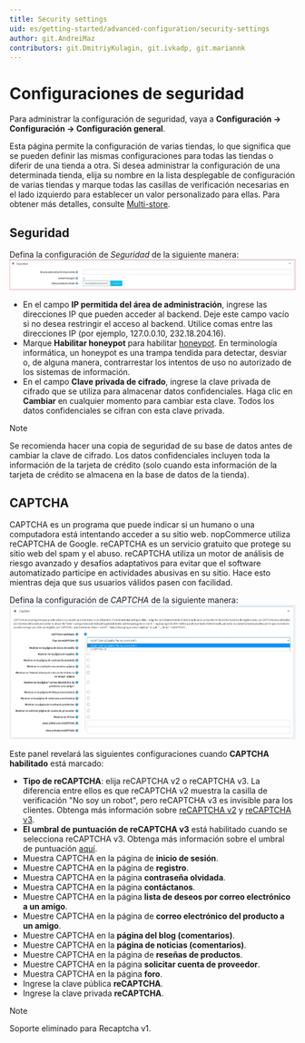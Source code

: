 ```yaml
---
title: Security settings
uid: es/getting-started/advanced-configuration/security-settings
author: git.AndreiMaz
contributors: git.DmitriyKulagin, git.ivkadp, git.mariannk
---
```


# Configuraciones de seguridad

Para administrar la configuración de seguridad, vaya a **Configuración → Configuración → Configuración general**.

Esta página permite la configuración de varias tiendas, lo que significa que se pueden definir las mismas configuraciones para todas las tiendas o diferir de una tienda a otra. Si desea administrar la configuración de una determinada tienda, elija su nombre en la lista desplegable de configuración de varias tiendas y marque todas las casillas de verificación necesarias en el lado izquierdo para establecer un valor personalizado para ellas. Para obtener más detalles, consulte [Multi-store](xref:es/Getting-started/advanced-configuration/multi-store).

## Seguridad

Defina la configuración de *Seguridad* de la siguiente manera:
![Seguridad](_static/security-settings/security.jpg)

* En el campo **IP permitida del área de administración**, ingrese las direcciones IP que pueden acceder al backend. Deje este campo vacío si no desea restringir el acceso al backend. Utilice comas entre las direcciones IP (por ejemplo, 127.0.0.10, 232.18.204.16).
* Marque **Habilitar honeypot** para habilitar [honeypot](https://en.wikipedia.org/wiki/Honeypot_(informática)). En terminología informática, un honeypot es una trampa tendida para detectar, desviar o, de alguna manera, contrarrestar los intentos de uso no autorizado de los sistemas de información.
* En el campo **Clave privada de cifrado**, ingrese la clave privada de cifrado que se utiliza para almacenar datos confidenciales. Haga clic en **Cambiar** en cualquier momento para cambiar esta clave. Todos los datos confidenciales se cifran con esta clave privada.

> [!NOTE]
>
> Se recomienda hacer una copia de seguridad de su base de datos antes de cambiar la clave de cifrado. Los datos confidenciales incluyen toda la información de la tarjeta de crédito (solo cuando esta información de la tarjeta de crédito se almacena en la base de datos de la tienda).

## CAPTCHA

CAPTCHA es un programa que puede indicar si un humano o una computadora está intentando acceder a su sitio web. nopCommerce utiliza reCAPTCHA de Google. reCAPTCHA es un servicio gratuito que protege su sitio web del spam y el abuso. reCAPTCHA utiliza un motor de análisis de riesgo avanzado y desafíos adaptativos para evitar que el software automatizado participe en actividades abusivas en su sitio. Hace esto mientras deja que sus usuarios válidos pasen con facilidad.

Defina la configuración de *CAPTCHA* de la siguiente manera:
![CAPTCHA](_static/security-settings/captcha.jpg)

Este panel revelará las siguientes configuraciones cuando **CAPTCHA habilitado** está marcado:
* **Tipo de reCAPTCHA**: elija reCAPTCHA v2 o reCAPTCHA v3. La diferencia entre ellos es que reCAPTCHA v2 muestra la casilla de verificación "No soy un robot", pero reCAPTCHA v3 es invisible para los clientes. Obtenga más información sobre [reCAPTCHA v2](https://developers.google.com/recaptcha/docs/display) y [reCAPTCHA v3](https://developers.google.com/recaptcha/docs/v3).
* **El umbral de puntuación de reCAPTCHA v3** está habilitado cuando se selecciona reCAPTCHA v3. Obtenga más información sobre el umbral de puntuación [aquí](https://developers.google.com/recaptcha/docs/v3).
* Muestra CAPTCHA en la página de **inicio de sesión**.
* Muestre CAPTCHA en la página de **registro**.
* Muestra CAPTCHA en la página **contraseña olvidada**.
* Muestra CAPTCHA en la página **contáctanos**.
* Muestre CAPTCHA en la página **lista de deseos por correo electrónico a un amigo**.
* Muestre CAPTCHA en la página de **correo electrónico del producto a un amigo**.
* Muestre CAPTCHA en la **página del blog (comentarios)**.
* Muestre CAPTCHA en la **página de noticias (comentarios)**.
* Muestre CAPTCHA en la página de **reseñas de productos**.
* Muestre CAPTCHA en la página **solicitar cuenta de proveedor**.
* Muestra CAPTCHA en la página **foro**.
* Ingrese la clave pública **reCAPTCHA**.
* Ingrese la clave privada **reCAPTCHA**.

> [!NOTE]
>
> Soporte eliminado para Recaptcha v1.
